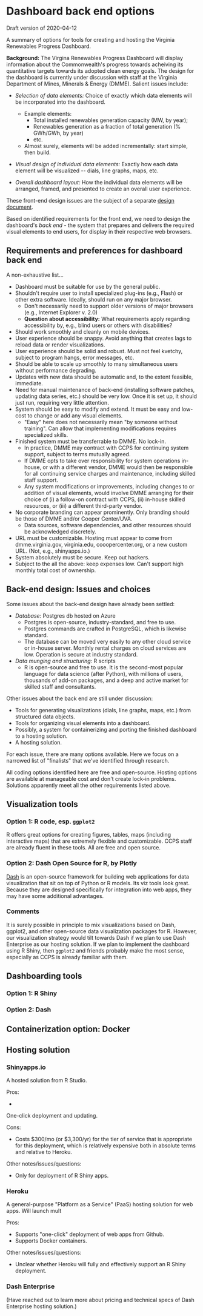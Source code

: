 # Dashboard back end options

Draft version of 2020-04-12

A summary of options for tools for creating and hosting the Virginia Renewables Progress Dashboard.

**Background:** The Virgina Renewables Progress Dashboard will display information about the Commonwealth's progress towards acheiving its quantitative targets towards its adopted clean energy goals. The design for the dashboard is currently under discussion with staff at the Virginia Department of Mines, Minerals & Energy (DMME). Salient issues include:

 * *Selection of data elements:* Choice of exactly which data elements will be incorporated into the dashboard.
    - Example elements: 
      - Total installed renewables generation capacity (MW, by year); 
      - Renewables generation as a fraction of total generation (% GWh/GWh, by year)
      - etc.
    - Almost surely, elements will be added incrementally: start simple, then build.

 * *Visual design of individual data elements:* Exactly how each data element will be visualized -- dials, line graphs, maps, etc.
 * *Overall dashboard layout:* How the individual data elements will be arranged, framed, and presented to create an overall user experience.

These front-end design issues are the subject of a separate [design document](https://3.basecamp.com/4370323/buckets/15566178/google_documents/2472959220).
 
Based on identified requirements for the front end, we need to design the dashboard's *back end* - the system that prepares
and delivers the required visual elements to end users, for display in their respective web browsers. 

## Requirements and preferences for dashboard back end

A non-exhaustive list...

 * Dashboard must be suitable for use by the general public. 
 * Shouldn't require user to install specialized plug-ins (e.g., Flash) or other extra software. Ideally, should run on any major browser.
   - Don't necessarily need to support older versions of major browsers (e.g., Internet Explorer v. 2.0)
   - **Question about accessibility:** What requirements apply regarding accessibility by, e.g., blind users or others with disabilities?
 * Should work smoothly and cleanly on mobile devices.
 * User experience should be snappy. Avoid anything that creates lags to reload data or render visualizations.
 * User experience should be solid and robust.  Must not feel kvetchy, subject to program hangs, error messages, etc.
 * Should be able to scale up smoothly to many simultaneous users without performance degrading.
 * Updates with new data should be automatic and, to the extent feasible, immediate.
 * Need for manual maintenance of back-end (installing software patches, updating data series, etc.) should be very low. Once it is set up, it should just run, requiring very little attention.
 * System should be easy to modify and extend. It must be easy and low-cost to change or add any visual elements. 
   - "Easy" here does not necessarily mean "by someone without training". Can allow that implementing modifications requires specialized skills.
 * Finished system must be transferrable to DMME. No lock-in.
   - In practice, DMME may contract with CCPS for continuing system support, subject to terms mutually agreed.
   - If DMME opts to take over responsibility for system operations in-house, or with a different vendor, DMME would then be responsible for all continuing service charges and maintenance, including skilled staff support.
   - Any system modifications or improvements, including changes to or addition of visual elements, would involve DMME arranging for their choice of
      (i) a follow-on contract with CCPS, (ii) in-house skilled resources, or (iii) a different third-party vendor.
 * No corporate branding can appear prominently. Only branding should be those of DMME and/or Cooper Center/UVA.
   - Data sources, software dependencies, and other resources should be acknowledged discretely.
 * URL must be customizable. Hosting must appear to come from dmme.virginia.gov, virginia.edu, cooopercenter.org, or a new custom URL. (Not, e.g., shinyapps.io.)
 * System absolutely must be secure. Keep out hackers.
 * Subject to the all the above: keep expenses low. Can't support high monthly total cost of ownership.

## Back-end design: Issues and choices

Some issues about the back-end design have already been settled:

 * *Database:* Postgres db hosted on Azure
   - Postgres is open-source, industry-standard, and free to use. 
   - Postgres commands are crafted in PostgreSQL, which is likewise standard.
   - The database can be moved very easily to any other cloud service or in-house server. Monthly rental charges on cloud services are low. Operation is secure at industry standard.
 * *Data munging and structuring:* R scripts
   - R is open-source and free to use. It is the second-most popular language for data science (after Python), with millions of users, thousands of add-on packages, and a deep and active market for skilled staff and consultants.

Other issues about the back end are still under discussion:

  * Tools for generating visualizations (dials, line graphs, maps, etc.) from structured data objects.
  * Tools for organizing visual elements into a dashboard.
  * Possibly, a system for containerizing and porting the finished dashboard to a hosting solution.
  * A hosting solution.

For each issue, there are many options available. Here we focus on a narrowed list of "finalists" that we've identified through research.

All coding options identified here are free and open-source. Hosting options are available at manageable cost and don't create lock-in problems. Solutions apparently meet all the other requirements listed above.

## Visualization tools

### Option 1: R code, esp. `ggplot2`

R offers great options for creating figures, tables, maps (including interactive maps) that are extremely flexible and customizable. CCPS staff are already fluent in these tools. All are free and open source.

### Option 2: Dash Open Source for R, by Plotly

[Dash](https://dash.plotly.com/introduction) is an open-source framework for building web applications for data visualization that sit on top of Python or R models. Its viz tools look great. Because they are designed specifically for integration into web apps, they may have some additional advantages.

### Comments

It is surely possible in principle to mix visualizations based on Dash, ggplot2, and other open-source data visualization packages for R. However, our visualization strategy would tilt towards Dash if we plan to use Dash Enterprise as our hosting solution. If we plan to implement the dashboard using R Shiny, then `ggplot2` and friends probably make the most sense, especially as CCPS is already familiar with them.

## Dashboarding tools

### Option 1: R Shiny

### Option 2: Dash


## Containerization option: Docker




## Hosting solution

### Shinyapps.io

A hosted solution from R Studio. 

Pros:

  * 

One-click deployment and updating.

Cons:

  * Costs $300/mo (or $3,300/yr) for the tier of service that is appropriate for this deployment, which is relatively expensive both in absolute terms and relative to Heroku.

Other notes/issues/questions:

  * Only for deployment of R Shiny apps.



### Heroku

A general-purpose "Platform as a Service" (PaaS) hosting solution for web apps. Will launch mult

Pros:

  * Supports "one-click" deployment of web apps from Github.
  * Supports Docker containers.

Other notes/issues/questions:

  * Unclear whether Heroku will fully and effectively support an R Shiny deployment.

### Dash Enterprise

(Have reached out to learn more about pricing and technical specs of Dash Enterprise hosting solution.)



